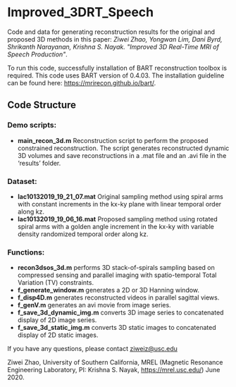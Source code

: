 # Improved_3DRT_Speech
 
 Code and data for generating reconstruction results for the original and proposed 3D methods in this paper: *Ziwei Zhao, Yongwan Lim, Dani Byrd, Shrikanth Narayanan, Krishna S. Nayak. "Improved 3D Real-Time MRI of Speech Production"*.
 
 To run this code, successfully installation of BART reconstruction toolbox is required. This code uses BART version of 0.4.03.
 The installation guideline can be found here:  https://mrirecon.github.io/bart/.
 
 ## Code Structure
 
 ### Demo scripts: 
- **main_recon_3d.m** Reconstruction script to perform the proposed constrained reconstruction. The script generates reconstructed dynamic 3D volumes and save reconstructions in a .mat file and an .avi file in the ‘results’ folder. 
 
 ### Dataset: 
- **lac10132019_19_21_07.mat** Original sampling method using spiral arms with constant increments in the kx-ky plane with linear temporal order along kz.
- **lac10132019_19_06_16.mat** Proposed sampling method using rotated spiral arms with a golden angle increment in the kx-ky with variable density randomized temporal order along kz.

### Functions: 
- **recon3dsos_3d.m** performs 3D stack-of-spirals sampling based on compressed sensing and parallel imaging with spatio-temporal Total Variation (TV) constraints.
- **f_generate_window.m** generates a 2D or 3D Hanning window.
- **f_disp4D.m** generates reconstructed videos in parallel sagittal views. 
- **f_genV.m** generates an avi movie from image series. 
- **f_save_3d_dynamic_img.m** converts 3D image series to concatenated display of 2D image series. 
- **f_save_3d_static_img.m** converts 3D static images to concatenated display of 2D static images. 


If you have any questions, please contact ziweiz@usc.edu

 Ziwei Zhao, University of Southern California, MREL (Magnetic Resonance Engineering Laboratory, PI: Krishna S. Nayak, https://mrel.usc.edu/) June 2020.
